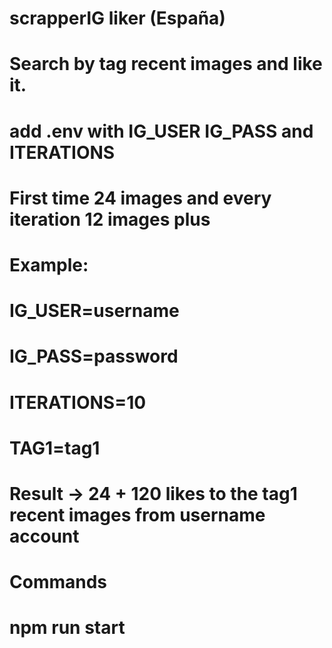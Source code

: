 # scrapperIG liker (España)
# Search by tag recent images and like it.

# add .env with IG_USER IG_PASS and ITERATIONS
# First time 24 images and every iteration 12 images plus
# Example:
# IG_USER=username
# IG_PASS=password
# ITERATIONS=10
# TAG1=tag1
# Result -> 24 + 120 likes to the tag1 recent images from username account

# Commands
# npm run start
